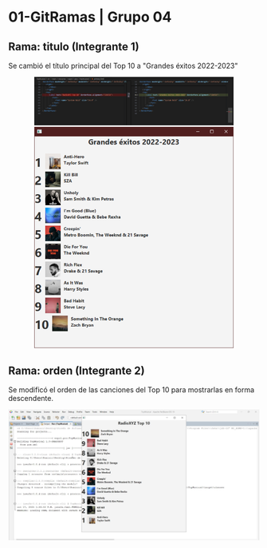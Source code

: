 # 01-GitRamas | Grupo 04

## Rama: titulo (Integrante 1)
Se cambió el título principal del Top 10 a "Grandes éxitos 2022-2023"

<div align="center">
  <kbd>
    <img style='width:400px' src="./TopMusical/img/titulo_cambio.png"/>
    <img style='width:400px' src="./TopMusical/img/titulo_resultado.png"/>
  </kbd>
</div>

## Rama: orden (Integrante 2)
Se modificó el orden de las canciones del Top 10 para mostrarlas en forma descendente.
<p align="center">
  <img src="./TopMusical/img/prueba.png" alt="Captura del Top 10" width="800"/>
</p>
